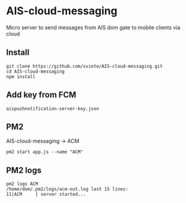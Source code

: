 # AIS-cloud-messaging
Micro server to send messages from AIS dom gate to mobile clients via cloud


## Install 

```
git clone https://github.com/sviete/AIS-cloud-messaging.git
cd AIS-cloud-messaging
npm install
```

## Add key from FCM

```
aispushnotification-server-key.json
```

## PM2 
AIS-cloud-messaging -> ACM

```
pm2 start app.js --name "ACM"
```

## PM2 logs

```
pm2 logs ACM
/home/dom/.pm2/logs/acm-out.log last 15 lines:
11|ACM     | server started...
```
